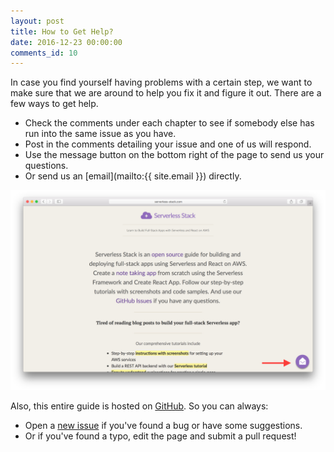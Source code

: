```yaml
---
layout: post
title: How to Get Help?
date: 2016-12-23 00:00:00
comments_id: 10
---
```


In case you find yourself having problems with a certain step, we want to make sure that we are around to help you fix it and figure it out. There are a few ways to get help.

- Check the comments under each chapter to see if somebody else has run into the same issue as you have.
- Post in the comments detailing your issue and one of us will respond.
- Use the message button on the bottom right of the page to send us your questions.
- Or send us an [email](mailto:{{ site.email }}) directly.

![Message us button screenshot](/assets/message-us-button.png)

Also, this entire guide is hosted on [GitHub](https://github.com/AnomalyInnovations/serverless-stack-com). So you can always:

- Open a [new issue](https://github.com/AnomalyInnovations/serverless-stack-com/issues/new) if you've found a bug or have some suggestions.
- Or if you've found a typo, edit the page and submit a pull request!
